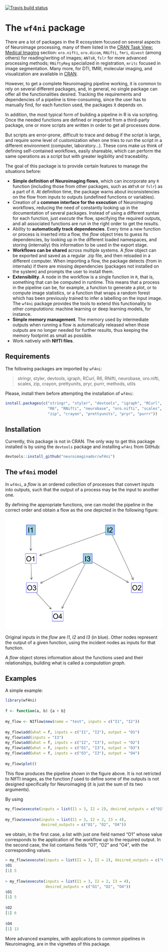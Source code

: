 
<!-- README.md is generated from README.Rmd. Please edit that file -->

[![Travis build
status](https://travis-ci.org/neuroimaginador/wf4ni.svg?branch=master)](https://travis-ci.org/neuroimaginador/wf4ni)

# The `wf4ni` package

There are a lot of packages in the R ecosystem focused on several
aspects of Neuroimage processing, many of them listed in the [CRAN Task
View: Medical Imaging](https://CRAN.R-project.org/view=MedicalImaging)
section: `oro.nifti`, `oro.dicom`, `RNifti`, `fmri`, `divest` (among
others) for reading/writing of images; `ANTsR`, `fslr` for more advanced
processing methods; `RNiftyReg` specialized in registration, `mritc`
focused in image segmentation. Many more, for DTI, fMRI, molecular
imaging, and visualization are available in
[CRAN](https://CRAN.R-project.org).

However, to get a complete Neuroimaging pipeline working, it is common
to rely on several different packages, and, in general, no single
package can offer all the functionalities desired. Tracking the
requirements and dependencies of a pipeline is time-consuming, since the
user has to manually find, for each function used, the packages it
depends on.

In addition, the most typical form of building a pipeline in R is via
scripting. Once the needed functions are defined or imported from a
third-party package, one or more scripts are written in order to get all
processes done.

But scripts are error-prone, difficult to trace and debug if the script
is large, and require some level of customization when one tries to run
the script in a different environment (computer, laboratory…). These
cons make us think of defining self-contained workflows, easily
shareable, which can perform the same operations as a script but with
greater legibility and traceability.

The goal of this package is to provide certain features to manage the
situations before:

  - **Simple definition of Neuroimaging flows**, which can incorporate
    any `R` function (including those from other packages, such as
    `ANTsR` or `fslr`) as a part of it. At definition time, the package
    warns about inconsistencies on the flow from inputs to outputs
    (undefined functions or variables).
  - Creation of a **common interface for the execution** of Neuroimaging
    workflows, reducing the need of constantly looking up in the
    documentation of several packages. Instead of using a different
    syntax for each function, just *execute* the flow, specifying the
    required outputs, and all associated functions are run in the right
    order to get the results.
  - Ability to **automatically track dependencies**. Every time a new
    function or process is inserted into a flow, the *flow* object tries
    to guess its dependencies, by looking up in the different loaded
    namespaces, and storing (internally) this information to be used in
    the export stage.
  - **Workflows can be shared** across multiple systems. A *flow* object
    can be exported and saved as a regular .zip file, and then reloaded
    in a different computer. When importing a flow, the package detects
    (from in internals) if there are missing dependencies (packages not
    installed on the system) and prompts the user to install them.
  - **Extensibility**. A node in the workflow is a single function in
    `R`, that is, something that can be computed in runtime. This means
    that a process in the pipeline can be, for example, a function to
    generate a plot, or to compute image statistics, or a function that
    wraps a random forest which has been previously trained to infer a
    labelling on the input image. The `wf4ni` package provides the tools
    to extend this functionality to other *computations*: machine
    learning or deep learning models, for instance.
  - **Simple memory management**. The memory used by intermediate
    outputs when running a flow is automatically released when those
    outputs are no longer needed for further results, thus keeping the
    memory footprint as small as possible.
  - Work natively with **NIfTI files**.

## Requirements

The following packages are imported by `wf4ni`:

> stringr, styler, devtools, igraph, RCurl, R6, RNifti, neurobase,
> oro.nifti, scales, zip, crayon, prettyunits, pryr, purrr, methods,
> utils

Please, install them before attempting the installation of `wf4ni`:

``` r
install.packages(c("stringr", "styler", "devtools", "igraph", "RCurl",
                   "R6", "RNifti", "neurobase", "oro.nifti", "scales",
                   "zip", "crayon", "prettyunits", "pryr", "purrr"))
```

## Installation

Currently, this package is not in CRAN. The only way to get this package
installed is by using the `devtools` package and installing `wf4ni` from
GitHub:

``` r
devtools::install_github("neuroimaginador/wf4ni")
```

<!-- You can install the released version of wf4ni from [CRAN](https://CRAN.R-project.org) with: -->

<!-- ``` r -->

<!-- install.packages("wf4ni") -->

<!-- ``` -->

## The `wf4ni` model

In `wf4ni`, a *flow* is an ordered collection of processes that convert
inputs into outputs, such that the output of a process may be the input
to another one.

By defining the appropriate functions, one can model the pipeline in the
correct order and obtain a flow as the one depicted in the following
figure:

![A sample workflow](vignettes/img/flow.png)

Original inputs in the *flow* are *I1*, *I2* and *I3* (in blue). Other
nodes represent the output of a given function, using the incident nodes
as inputs for that function.

A *flow* object stores information about the functions used and their
relationships, building what is called a *computation graph*.

## Examples

A simple example:

``` r
library(wf4ni)

f <- function(a, b) {a + b}

my_flow <- NIflow$new(name = "test", inputs = c("I1", "I2"))

my_flow$add(what = f, inputs = c("I1", "I2"), output = "O1")
my_flow$add(inputs = "I3")
my_flow$add(what = f, inputs = c("I2", "I3"), output = "O2")
my_flow$add(what = f, inputs = c("O1", "I3"), output = "O3")
my_flow$add(what = f, inputs = c("O3", "I3"), output = "O4")

my_flow$plot()
```

This flow produces the pipeline shown in the figure above. It is not
retricted to NIfTI images, as the function *f* used to define some of
the outputs is not designed specifically for Neuroimaging (it is just
the sum of its two arguments).

By
using

``` r
my_flow$execute(inputs = list(I1 = 3, I2 = 2), desired_outputs = c("O1"))

my_flow$execute(inputs = list(I1 = 3, I2 = 2, I3 = 4), 
                desired_outputs = c("O1", "O2", "O4"))
```

we obtain, in the first case, a list with just one field named “O1”
whose value corresponds to the application of the workflow up to the
required output. In the second case, the list contains fields “O1”, “O2”
and “O4”, with the corresponding
values.

``` r
> my_flow$execute(inputs = list(I1 = 3, I2 = 2), desired_outputs = c("O1"))
$O1
[1] 5

> my_flow$execute(inputs = list(I1 = 3, I2 = 2, I3 = 4), 
                  desired_outputs = c("O1", "O2", "O4"))
$O1
[1] 5

$O2
[1] 6

$O4
[1] 13
```

More advanced examples, with applications to common pipelines in
Neuroimaging, are in the vignettes of this package.

<!-- ## Extensibility of `wf4ni` -->
